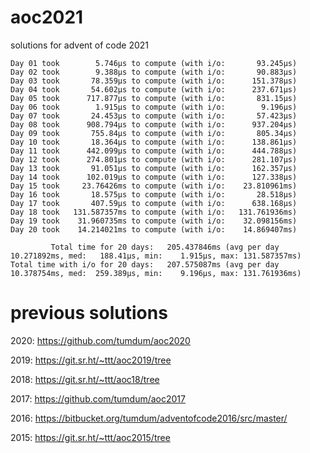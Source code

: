 # aoc2021
solutions for advent of code 2021

```
Day 01 took        5.746µs to compute (with i/o:       93.245µs)
Day 02 took        9.388µs to compute (with i/o:       90.883µs)
Day 03 took       78.359µs to compute (with i/o:      151.378µs)
Day 04 took       54.602µs to compute (with i/o:      237.671µs)
Day 05 took      717.877µs to compute (with i/o:       831.15µs)
Day 06 took        1.915µs to compute (with i/o:        9.196µs)
Day 07 took       24.453µs to compute (with i/o:       57.423µs)
Day 08 took      908.794µs to compute (with i/o:      937.204µs)
Day 09 took       755.84µs to compute (with i/o:       805.34µs)
Day 10 took       18.364µs to compute (with i/o:      138.861µs)
Day 11 took      442.099µs to compute (with i/o:      444.788µs)
Day 12 took      274.801µs to compute (with i/o:      281.107µs)
Day 13 took       91.051µs to compute (with i/o:      162.357µs)
Day 14 took      102.019µs to compute (with i/o:      127.338µs)
Day 15 took     23.76426ms to compute (with i/o:    23.810961ms)
Day 16 took       18.575µs to compute (with i/o:       28.518µs)
Day 17 took       407.59µs to compute (with i/o:      638.168µs)
Day 18 took   131.587357ms to compute (with i/o:   131.761936ms)
Day 19 took    31.960735ms to compute (with i/o:    32.098156ms)
Day 20 took    14.214021ms to compute (with i/o:    14.869407ms)

         Total time for 20 days:   205.437846ms (avg per day 10.271892ms, med:   188.41µs, min:    1.915µs, max: 131.587357ms)
Total time with i/o for 20 days:   207.575087ms (avg per day 10.378754ms, med:  259.389µs, min:    9.196µs, max: 131.761936ms)
```

# previous solutions

2020: https://github.com/tumdum/aoc2020

2019: https://git.sr.ht/~ttt/aoc2019/tree

2018: https://git.sr.ht/~ttt/aoc18/tree

2017: https://github.com/tumdum/aoc2017

2016: https://bitbucket.org/tumdum/adventofcode2016/src/master/

2015: https://git.sr.ht/~ttt/aoc2015/tree
